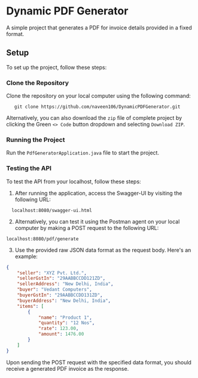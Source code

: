 # Dynamic PDF Generator

A simple project that generates a PDF for invoice details provided in a fixed format.

## Setup

To set up the project, follow these steps:

### Clone the Repository

Clone the repository on your local computer using the following command:

```
   git clone https://github.com/naveen106/DynamicPDFGenerator.git
```

Alternatively, you can also download the `zip` file of complete project by clicking the Green `<> Code` button dropdown and selecting `Download ZIP`.

### Running the Project

Run the `PdfGeneratorApplication.java` file to start the project.

### Testing the API

To test the API from your localhost, follow these steps:

1. After running the application, access the Swagger-UI by visiting the following URL: 
 ```
   localhost:8080/swagger-ui.html
 ```

2. Alternatively, you can test it using the Postman agent on your local computer by making a POST request to the following URL: 
 ```
 localhost:8080/pdf/generate
 ```

3. Use the provided raw JSON data format as the request body. Here's an example:

```json
{
    "seller": "XYZ Pvt. Ltd.",
    "sellerGstIn": "29AABBCCDD121ZD",
    "sellerAddress": "New Delhi, India",
    "buyer": "Vedant Computers",
    "buyerGstIn": "29AABBCCDD131ZD",
    "buyerAddress": "New Delhi, India",
    "items": [
        {
            "name": "Product 1",
            "quantity": "12 Nos",
            "rate": 123.00,
            "amount": 1476.00
        }        
    ]
}
```
Upon sending the POST request with the specified data format, you should receive a generated PDF invoice as the response.
